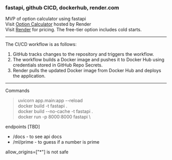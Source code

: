 ### fastapi, github CICD, dockerhub, render.com

MVP of option calculator using fastapi \
Visit [Option Calculator](https://fastapi-app-o4e5.onrender.com) hosted by Render \
Visit [Render](https://render.com/) for pricing. The free-tier option includes cold starts.

***
The CI/CD workflow is as follows:
1. GitHub tracks changes to the repository and triggers the workflow.
2. The workflow builds a Docker image and pushes it to Docker Hub using credentials stored in GitHub Repo Secrets.
3. Render pulls the updated Docker image from Docker Hub and deploys the application.
***

Commands
> uvicorn app.main:app --reload \
> docker build -t fastapi .  \
> docker build --no-cache -t fastapi . \
> docker run -p 8000:8000 fastapi \

endpoints [TBD]
- /docs - to see api docs
- /ml/prime - to guess if a number is prime

allow_origins=["*"] is not safe